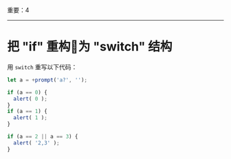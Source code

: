 重要：4

---

# 把 "if" 重构为 "switch" 结构

用 `switch` 重写以下代码：
```js run
let a = +prompt('a?', '');

if (a == 0) {
  alert( 0 );
}
if (a == 1) {
  alert( 1 );
}

if (a == 2 || a == 3) {
  alert( '2,3' );
}
```

